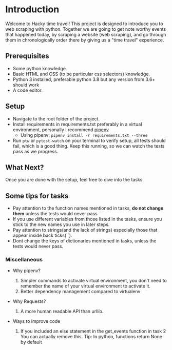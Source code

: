 # Introduction
Welcome to Hacky time travel! This project is designed to introduce you to web scraping with python.
Together we are going to get note worthy events that happened
today, by scraping a website (web scraping), and go through them in chronologically order there by giving
us a "time travel" experience.

## Prerequisites
- Some python knowledge.
- Basic HTML and CSS (to be particular css selectors) knowledge.
- Python 3 installed, preferable python 3.8 but any version from 3.6+ should work
- A code editor.

## Setup
- Navigate to the root folder of the project.
- Install requirements in requirements.txt preferably in a virtual environment, personally I recommend [pipenv](https://pipenv.pypa.io/en/latest/)
    - Using pipenv: `pipenv install -r requirements.txt --three`
-  Run `ptw` or `pytest-watch` on your terminal to verify setup, all tests should fail, which is a good thing. Keep this running, so we can watch the tests pass as we progress.

## What Next?
Once you are done with the setup, feel free to dive into the tasks.

## Some tips for tasks
- Pay attention to the function names mentioned in tasks, **do not change them** unless the tests would never pass
- If you use different variables from those listed in the tasks, ensure you stick to the new names you use in later steps. 
- Pay attention to strings(and the lack of strings) especially those that appear inside back ticks(``).
- Dont change the keys of dictionaries mentioned in tasks, unless the tests would never pass. 


### Miscellaneous

- Why pipenv?
    1. Simpler commands to activate virtual environment, you don't need to remember the name of your virtual environment to activate it.
    2. Better dependency management compared to virtualenv

- Why Requests?
    1. A more human readable API than urllib.

- Ways to improve code
    1. If you included an else statement in the get_events function in task 2
You can actually remove this. Tip: In python, functions return None by default